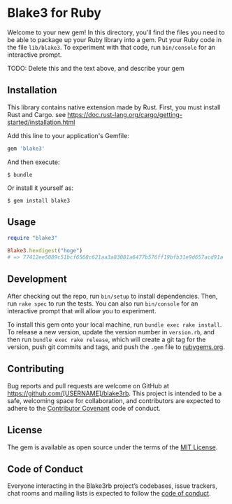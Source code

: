 # Blake3 for Ruby

Welcome to your new gem! In this directory, you'll find the files you need to be able to package up your Ruby library into a gem. Put your Ruby code in the file `lib/blake3`. To experiment with that code, run `bin/console` for an interactive prompt.

TODO: Delete this and the text above, and describe your gem

## Installation

This library contains native extension made by Rust.
First, you must install Rust and Cargo.
see https://doc.rust-lang.org/cargo/getting-started/installation.html

Add this line to your application's Gemfile:

```ruby
gem 'blake3'
```

And then execute:

    $ bundle

Or install it yourself as:

    $ gem install blake3

## Usage

```ruby
require "blake3"

Blake3.hexdigest("hoge")
# => 77412ee5089c51bcf6568c621aa3a83081a6477b576ff19bfb31e9d657acd91a
```

## Development

After checking out the repo, run `bin/setup` to install dependencies. Then, run `rake spec` to run the tests. You can also run `bin/console` for an interactive prompt that will allow you to experiment.

To install this gem onto your local machine, run `bundle exec rake install`. To release a new version, update the version number in `version.rb`, and then run `bundle exec rake release`, which will create a git tag for the version, push git commits and tags, and push the `.gem` file to [rubygems.org](https://rubygems.org).

## Contributing

Bug reports and pull requests are welcome on GitHub at https://github.com/[USERNAME]/blake3rb. This project is intended to be a safe, welcoming space for collaboration, and contributors are expected to adhere to the [Contributor Covenant](http://contributor-covenant.org) code of conduct.

## License

The gem is available as open source under the terms of the [MIT License](https://opensource.org/licenses/MIT).

## Code of Conduct

Everyone interacting in the Blake3rb project’s codebases, issue trackers, chat rooms and mailing lists is expected to follow the [code of conduct](https://github.com/[USERNAME]/blake3rb/blob/master/CODE_OF_CONDUCT.md).
